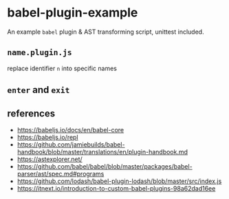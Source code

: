 # babel-plugin-example

An example `babel` plugin & AST transforming script, unittest included.

## `name.plugin.js`

replace identifier `n` into specific names

##

## `enter` and `exit`

## references

- <https://babeljs.io/docs/en/babel-core>
- <https://babeljs.io/repl>
- <https://github.com/jamiebuilds/babel-handbook/blob/master/translations/en/plugin-handbook.md>
- <https://astexplorer.net/>
- <https://github.com/babel/babel/blob/master/packages/babel-parser/ast/spec.md#programs>
- <https://github.com/lodash/babel-plugin-lodash/blob/master/src/index.js>
- <https://itnext.io/introduction-to-custom-babel-plugins-98a62dad16ee>
